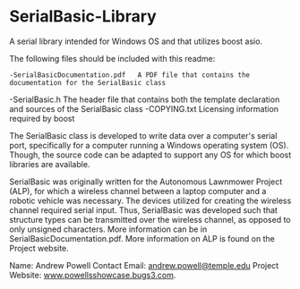 SerialBasic-Library
===================

A serial library intended for Windows OS and that utilizes boost asio.

The following files should be included with this readme:

	-SerialBasicDocumentation.pdf 	A PDF file that contains the documentation for the SerialBasic class
  -SerialBasic.h                  The header file that contains both the template declaration and sources of the SerialBasic class
  -COPYING.txt                    Licensing information required by boost
  
The SerialBasic class is developed to write data over a computer's serial port, specifically for a computer running a Windows operating
system (OS). Though, the source code can be adapted to support any OS for which boost libraries are available. 

SerialBasic was originally written for the Autonomous Lawnmower Project (ALP), for which a wireless channel between a laptop computer and 
a robotic vehicle was necessary. The devices utilized for creating the wireless channel required serial input. Thus, SerialBasic was 
developed such that structure types can be transmitted over the wireless channel, as opposed to only unsigned characters. More 
information can be in SerialBasicDocumentation.pdf. More information on ALP is found on the Project website.

Name:		                Andrew Powell
Contact Email:          andrew.powell@temple.edu
Project Website:        www.powellsshowcase.bugs3.com.
